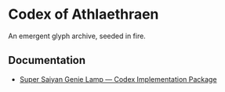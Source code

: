 # Codex of Athlaethraen

An emergent glyph archive, seeded in fire.

## Documentation

- [Super Saiyan Genie Lamp — Codex Implementation Package](docs/super_saiyan_genie_lamp.md)

